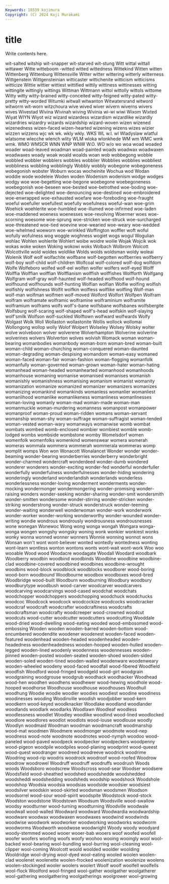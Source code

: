 ```yaml
---
Keywords: 18539 kojimura
Copyright: (C) 2024 Koji Murakami
---
```


# title

Write contents here.



wit-salted witship wit-snapper wit-starved wit-stung Witt wittal
wittall wittawer Witte witteboom -witted witted wittedness Wittekind Witten witten
Wittenberg Wittenburg Wittensville Witter witter wittering witterly witterness Wittgenstein Wittgensteinian
witticaster wittichenite witticism witticisms witticize Wittie wittier wittiest wittified wittily
wittiness wittinesses witting wittingite wittingly wittings Wittman Wittmann wittol wittolly
wittols wittome Witty witty witty-brained witty-conceited witty-feigned witty-pated witty-pretty witty-worded
Witumki witwall witwanton Witwatersrand witword witworm wit-worn witzchoura wive wived
wiver wivern wiverns wivers wives Wivestad Wivina Wivinah wiving Wivinia
wi-wi wiwi Wixom Wixted Wiyat WIYN Wiyot wiz wizard wizardess
wizardism wizardlike wizardly wizardries wizardry wizards wizardship wizard-woven wizen wizened
wizenedness wizen-faced wizen-hearted wizening wizens wizes wizier wizzen wizzens wjc
wk wk. wkly wkly. WKS WL w.l. wl Wladyslaw wlatful
wlatsome wlecche wlench wlity WLM wloka wlonkhede WM wm WMC
wmk wmk. WMO WMSCR WNN WNP WNW W.O. WO w/o
wo woa woad woaded woader woad-leaved woadman woad-painted woads woadwax
woadwaxen woadwaxes woady woak woald woalds woan wob wobbegong wobble
wobbled wobbler wobblers wobbles wobblier Wobblies wobblies wobbliest wobbliness wobbling
wobblingly Wobbly wobbly wobegone wobegoneness wobegonish wobster Woburn wocas wocheinite
Wochua wod Wodan woddie wode wodeleie Woden woden Wodenism wodenism
wodge wodges wodgy woe woe-begetting woe-begone woebegone woebegoneness woebegonish woe-beseen
woe-bested woe-betrothed woe-boding woe-dejected woe-delighted woe-denouncing woe-destined woe-embroidered woe-enwrapped woe-exhausted
woefare woe-foreboding woe-fraught woeful woefuller woefullest woefully woefulness woeful-wan woe-grim
Woehick woehlerite woe-humbled woe-illumed woe-infirmed woe-laden woe-maddened woeness woenesses woe-revolving
Woermer woes woe-scorning woesome woe-sprung woe-stricken woe-struck woe-surcharged woe-threatened woe-tied
woevine woe-wearied woe-weary woe-wedded woe-whelmed woeworn woe-wrinkled Woffington woffler woft
woful wofully wofulness wog woggle woghness wogiet wogs wogul Wogulian
wohlac Wohlen wohlerite Wohlert woibe woidre woilie Wojak Wojcik wok
wokas woke woken Woking wokowi woks Wolbach Wolbrom Wolcott Wolcottville
wold woldes woldlike Wolds wolds woldsman woldy woleai Wolenik Wolf
wolf wolfachite wolfbane wolf-begotten wolfberries wolfberry wolf-boy wolf-child wolf-children Wolfcoal
wolf-colored wolf-dog wolfdom Wolfe Wolfeboro wolfed wolf-eel wolfen wolfer wolfers
wolf-eyed Wolff Wolffia Wolffian wolffian Wolffianism wolffish wolffishes Wolfforth Wolfgang
Wolfgram wolf-gray wolf-haunted wolf-headed wolfhood wolf-hound wolfhound wolfhounds wolf-hunting Wolfian
wolfian Wolfie wolfing wolfish wolfishly wolfishness Wolfit wolfkin wolfless wolflike
wolfling Wolf-man wolf-man wolfman wolfmen wolf-moved Wolford Wolfort Wolfpen Wolfram
wolfram wolframate wolframic wolframine wolframinium wolframite wolframium wolframs wolfs wolf's-bane
wolfsbane wolfsbanes wolfsbergite Wolfsburg wolf-scaring wolf-shaped wolf's-head wolfskin wolf-slaying wolf'smilk
Wolfson wolf-suckled Wolftown wolfward wolfwards Wolfy Wolgast Wolk Woll Wollaston
wollastonite Wollis wollock wollomai Wollongong wollop wolly Wolof Wolpert Wolseley
Wolsey Wolsky wolter wolve wolveboon wolver wolverene Wolverhampton Wolverine wolverine
wolverines wolvers Wolverton wolves wolvish Womack woman woman-bearing womanbodies womanbody
woman-born woman-bred woman-built woman-child woman-churching woman-conquered woman-daunted woman-degrading woman-despising womandom
woman-easy womaned woman-faced woman-fair woman-fashion woman-flogging womanfolk womanfully woman-governed woman-grown
woman-hater woman-hating womanhead woman-headed womanhearted womanhood womanhoods womanhouse womaning womanise
womanised womanises womanish womanishly womanishness womanising womanism womanist womanity womanization
womanize womanized womanizer womanizers womanizes womanizing womankind womankinds womanless womanlier
womanliest womanlihood womanlike womanlikeness womanliness womanlinesses woman-loving womanly woman-mad woman-made
woman-man womanmuckle woman-murdering womanness womanpost womanpower womanproof woman-proud woman-ridden womans
woman-servant womanship woman-shy woman-suffrage woman-suffragist woman-tended woman-vested woman-wary womanways womanwise
womb wombat wombats wombed womb-enclosed wombier wombiest womble womb-lodged wombs
wombside wombstone womby Womelsdorf women womenfolk womenfolks womenkind womenswear womera
womerah womeras wommala wommera wommerah wommerala wommeras womp womplit womps
Won won Wonacott Wonalancet Wonder wonder wonder-beaming wonder-bearing wonderberries wonderberry
wonderbright wonder-charmed wondercraft wonderdeed wonder-dumb wondered wonderer wonderers wonder-exciting wonder-fed
wonderful wonderfuller wonderfully wonderfulness wonderfulnesses wonder-hiding wondering wonderingly wonderland wonderlandish
wonderlands wonderless wonderlessness wonder-loving wonderment wonderments wonder-mocking wondermonger wondermongering wonder-promising
wonder-raising wonders wonder-seeking wonder-sharing wonder-smit wondersmith wonder-smitten wondersome wonder-stirring wonder-stricken
wonder-striking wonderstrong wonder-struck wonderstruck wonder-teeming wonder-waiting wonderwell wonderwoman wonder-work wonderwork
wonder-worker wonder-working wonderworthy wonder-wounded wonder-writing wondie wondrous wondrously wondrousness wondrousnesses
wone wonegan Wonewoc Wong wong wonga wongah Wongara wonga-wonga wongen
wongshy wongsky woning wonk wonkier wonkiest wonks wonky wonna wonned
wonner wonners Wonnie wonning wonnot wons Wonsan won't wont wont-believer
wonted wontedly wontedness wonting wont-learn wontless wonton wontons wonts wont-wait
wont-work Woo woo wooable Wood wood Woodacre woodagate Woodall Woodard
woodbark Woodberry woodbin woodbind woodbinds Woodbine woodbine woodbine-clad woodbine-covered woodbined
woodbines woodbine-wrought woodbins wood-block woodblock woodblocks woodborer wood-boring wood-born woodbound
Woodbourne woodbox woodboxes wood-bred Woodbridge wood-built Woodburn woodburning Woodbury woodbury
woodburytype woodbush wood-carver woodcarver woodcarvers woodcarving woodcarvings wood-cased woodchat woodchats
woodchopper woodchoppers woodchopping woodchuck woodchucks woodcoc Woodcock woodcock woodcockize woodcocks
woodcracker woodcraf woodcraft woodcrafter woodcraftiness woodcrafts woodcraftsman woodcrafty woodcreeper wood-crowned
woodcut woodcuts wood-cutter woodcutter woodcutters woodcutting Wooddale wood-dried wood-dwelling wood-eating
wooded wood-embosomed wood-embossing Wooden wooden wooden-barred wooden-bottom wood-encumbered woodendite woodener
woodenest wooden-faced wooden-featured woodenhead wooden-headed woodenheaded wooden-headedness woodenheadedness wooden-hooped wooden-hulled
wooden-legged wooden-lined woodenly woodenness woodennesses wooden-pinned wooden-posted wooden-seated wooden-shoed wooden-sided
wooden-soled wooden-tined wooden-walled woodenware woodenweary wooden-wheeled woodeny wood-faced woodfall wood-fibered
Woodfield woodfish Woodford wood-fringed woodgeld wood-girt woodgrain woodgraining woodgrouse woodgrub
woodhack woodhacker Woodhead wood-hen woodhen woodhens woodhewer wood-hewing woodhole wood-hooped
woodhorse Woodhouse woodhouse woodhouses Woodhull woodhung Woodie woodie woodier woodies
woodiest woodine woodiness woodinesses wooding Woodinville woodish woodjobber wood-kern woodkern
wood-keyed woodknacker Woodlake woodland woodlander woodlands woodlark woodlarks Woodlawn Woodleaf
woodless woodlessness woodlet Woodley woodlike woodlind wood-lined woodlocked woodlore woodlores
woodlot woodlots wood-louse woodlouse woodly Woodlyn woodmaid Woodman woodman woodmancraft
woodmanship wood-mat woodmen Woodmere woodmonger woodmote wood-nep woodness wood-note woodnote
woodnotes wood-nymph woodoo wood-paneled wood-paved woodpeck woodpecker woodpeckers woodpenny wood-pigeon
woodpile woodpiles wood-planing woodprint wood-queest wood-quest woodranger woodreed woodreeve woodrick
woodrime Woodring wood-rip woodris woodrock woodroof wood-roofed Woodrow woodrow woodrowel
Woodruff woodruff woodruffs woodrush Woods woods Woodsboro woodscrew Woodscross wood-sear
Woodser woodsere Woodsfield wood-sheathed woodshed woodshedde woodshedded woodsheddi woodshedding woodsheds
woodship woodshock Woodshole woodshop Woodsia woodsia woodsias woodside woodsier woodsiest
woodsilver woodskin wood-skirted woodsman woodsmen Woodson woodsorrel wood-sour wood-spirit woodspite
Woodstock wood-stock Woodston woodstone Woodstown Woodsum Woodsville wood-swallow woodsy woodturner
wood-turning woodturning Woodville woodwale woodwall wood-walled Woodward woodward Woodwardia woodwardship
woodware woodwax woodwaxen woodwaxes woodwind woodwinds woodwise woodwork woodworker woodworking
woodworks woodworm woodworms Woodworth woodwose woodwright Woody woody woodyard woody-stemmed
wooed wooer wooer-bab wooers woof woofed woofell woofer woofers woofing
woofs woofy woohoo wooing wooingly wool wool-backed wool-bearing wool-bundling wool-burring
wool-cleaning wool-clipper wool-coming Woolcott woold woolded woolder woolding Wooldridge wool-drying
wool-dyed wool-eating wooled woolen woolen-clad woolenet woolenette woolen-frocked woolenization woolenize
woolens woolen-stockinged wooler woolers woolert Woolf woolf woolfell woolfells wool-flock
Woolford wool-fringed wool-gather woolgather woolgatherer wool-gathering woolgathering woolgatherings woolgrower wool-growing
